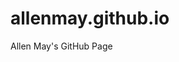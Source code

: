 allenmay.github.io
==================

Allen May's GitHub Page

<!-- [![Circle CI](https://circleci.com/gh/AllenMay/allenmay.github.io.svg?style=svg)](https://circleci.com/gh/AllenMay/allenmay.github.io) -->